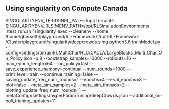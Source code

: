 

## Using singularity on Compute Canada

SINGULARITYENV_TERRAINRL_PATH=/opt/TerrainRL SINGULARITYENV_RLSIMENV_PATH=/opt/RLSimulationEnvironments ./test_run.sh "singularity exec --cleanenv --home /home/gberseth/playground/RL-Framework/:/opt/RL-Framework /Cluster/playground/singularity/deepcrowds.simg python3.6 trainModel.py --config=settings/terrainRLMultiChar/HLC/CACLA/LargeBlocks_Multi_Char_On_Policy.json -p 8 --bootstrap_samples=10000 --rollouts=16 --max_epoch_length=64 --on_policy=fast --save_experience_memory=continual --num_rounds=1000 --print_level=train --continue_training=false --saving_update_freq_num_rounds=1 --epochs=4 --eval_epochs=8 --plot=false --meta_sim_samples=2 --meta_sim_threads=2 --plotting_update_freq_num_rounds=1 --metaConfig=settings/hyperParamTuning/deepCrowds.json --additional_on-poli_trianing_updates=1"

